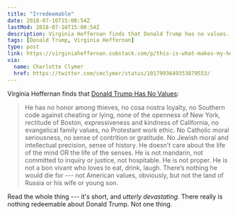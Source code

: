 ```yaml
---
title: "Irredeemable"
date: 2018-07-16T15:08:54Z
lastMod: 2018-07-16T15:08:54Z
description: Virginia Heffernan finds that Donald Trump has no values.
tags: [Donald Trump, Virginia Heffernan]
type: post
link: https://virginiaheffernan.substack.com/p/this-is-what-makes-my-head-spin
via:
  name: Charlotte Clymer
  href: https://twitter.com/cmclymer/status/1017993649353879553/
---
```


Virginia Heffernan finds that [Donald Trump Has No Values]:

> He has no honor among thieves, no cosa nostra loyalty, no Southern code
> against cheating or lying, none of the openness of New York, rectitude of
> Boston, expressiveness and kindness of California, no evangelical family
> values, no Protestant work ethic. No Catholic moral seriousness, no sense of
> contrition or gratitude. No Jewish moral and intellectual precision, sense of
> history. He doesn’t care about the life of the mind OR the life of the senses.
> He is not mandarin, not committed to inquiry or justice, not hospitable. He is
> not proper. He is not a bon vivant who loves to eat, drink, laugh. There’s
> nothing he would die for --- not American values, obviously, but not the land
> of Russia or his wife or young son.

Read the whole thing --- it's short, and *utterly devastating.* There really is
nothing redeemable about Donald Trump. Not one thing.

  [Donald Trump Has No Values]:
    https://virginiaheffernan.substack.com/p/this-is-what-makes-my-head-spin
